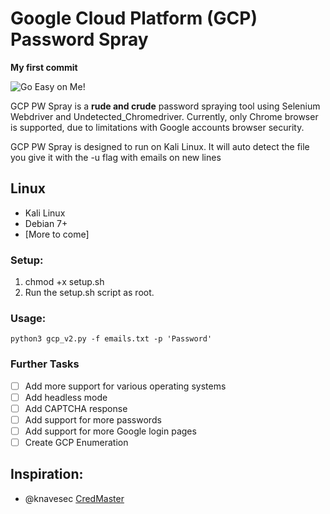 # Google Cloud Platform (GCP) Password Spray

__My first commit__ 

![Go Easy on Me!](https://memegenerator.net/img/instances/84782628/go-easy-on-me.jpg)

GCP PW Spray is a __rude and crude__ password spraying tool using Selenium Webdriver and Undetected_Chromedriver. Currently, only Chrome browser is supported, due to limitations with Google accounts browser security.

GCP PW Spray is designed to run on Kali Linux. It will auto detect the file you give it with the -u flag with emails on new lines

## Linux

- Kali Linux
- Debian 7+
- [More to come]

### Setup:

1. chmod +x setup.sh
2. Run the setup.sh script as root.

### Usage:
```
python3 gcp_v2.py -f emails.txt -p 'Password'
```

### Further Tasks

- [ ] Add more support for various operating systems
- [ ] Add headless mode
- [ ] Add CAPTCHA response
- [ ] Add support for more passwords
- [ ] Add support for more Google login pages
- [ ] Create GCP Enumeration

## Inspiration:

- @knavesec [CredMaster](https://github.com/knavesec/CredMaster)
